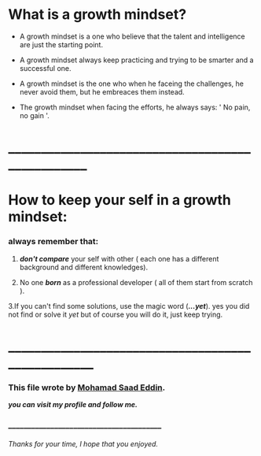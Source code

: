 
# What is a growth mindset?

- A growth mindset is a one who believe that the talent and intelligence are just the starting point.

- A growth mindset always keep practicing and trying to be smarter and a successful one.

- A growth mindset is the one who when he faceing the challenges, he never avoid them, but he embreaces them instead.

- The growth mindset when facing the efforts, he always says: ' No pain, no gain '.

# _________________________________________________


# How to keep your self in a growth mindset:

### always remember that:

1. ***don't compare*** your self with other ( each one has a different background and different knowledges).

2. No one ***born*** as a professional developer ( all of them start from scratch ).

3.If you can't find some solutions, use the magic word (***...yet***). yes you did not find or solve it *yet* but of course you will do it, just keep trying.

# __________________________________________________





### This file wrote by [Mohamad Saad Eddin](https://github.com/MHD22).
***you can visit my profile and follow me.***
### ________________________________________


###### Thanks for your time, I hope that you enjoyed.

